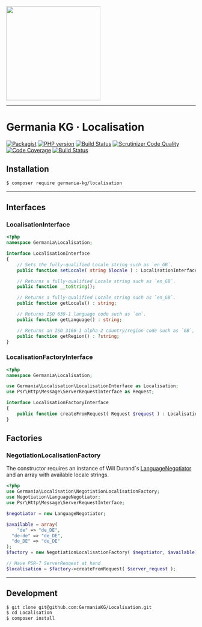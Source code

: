 <img src="https://static.germania-kg.com/logos/ga-logo-2016-web.svgz" width="250px">

------



# Germania KG · Localisation



[![Packagist](https://img.shields.io/packagist/v/germania-kg/localisation.svg?style=flat)](https://packagist.org/packages/germania-kg/localisation)
[![PHP version](https://img.shields.io/packagist/php-v/germania-kg/localisation.svg)](https://packagist.org/packages/germania-kg/localisation)
[![Build Status](https://img.shields.io/travis/GermaniaKG/Localisation.svg?label=Travis%20CI)](https://travis-ci.org/GermaniaKG/Localisation)
[![Scrutinizer Code Quality](https://scrutinizer-ci.com/g/GermaniaKG/Localisation/badges/quality-score.png?b=master)](https://scrutinizer-ci.com/g/GermaniaKG/Localisation/?branch=master)
[![Code Coverage](https://scrutinizer-ci.com/g/GermaniaKG/Localisation/badges/coverage.png?b=master)](https://scrutinizer-ci.com/g/GermaniaKG/Localisation/?branch=master)
[![Build Status](https://scrutinizer-ci.com/g/GermaniaKG/Localisation/badges/build.png?b=master)](https://scrutinizer-ci.com/g/GermaniaKG/Localisation/build-status/master)


## Installation

```bash
$ composer require germania-kg/localisation
```





---



## Interfaces

### LocalisationInterface

```php
<?php
namespace Germania\Localisation;

interface LocalisationInterface 
{
    // Sets the fully-qualified Locale string such as `en_GB`.
    public function setLocale( string $locale ) : LocalisationInterface;

    // Returns a fully-qualified Locale string such as `en_GB`.
    public function __toString();

    // Returns a fully-qualified Locale string such as `en_GB`.
    public function getLocale() : string;

    // Returns ISO 639-1 language code such as `en`.
    public function getLanguage() : string;

  	// Returns an ISO 3166-1 alpha-2 country/region code such as `GB`, if possible.
    public function getRegion() : ?string;
}

```



### LocalisationFactoryInterface

```php
<?php
namespace Germania\Localisation;

use Germania\Localisation\LocalisationInterface as Localisation;
use Psr\Http\Message\ServerRequestInterface as Request;

interface LocalisationFactoryInterface
{
    public function createFromRequest( Request $request ) : Localisation;
}

```



## Factories

### NegotiationLocalisationFactory

The constructor requires an instance of Will Durand´s [LanguageNegotiator](https://github.com/willdurand/Negotiation) and an array with available locale strings.

```php
<?php
use Germania\Localisation\NegotiationLocalisationFactory;
use Negotiation\LanguageNegotiator;
use Psr\Http\Message\ServerRequestInterface;

$negotiator = new LanguageNegotiator;

$available = array(
	"de" => "de_DE",
  "de-de" => "de_DE",
  "de_DE" => "de_DE"
);
$factory = new NegotiationLocalisationFactory( $negotiator, $available);

// Have PSR-7 ServerReuqest at hand
$localisation = $factory->createFromRequest( $server_request );
```





------



## Development

```bash
$ git clone git@github.com:GermaniaKG/Localisation.git
$ cd Localisation
$ composer install
```

